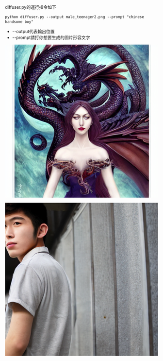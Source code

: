 diffuser.py的運行指令如下

    python diffuser.py --output male_teenager2.png --prompt "chinese handsome boy"

* --output代表輸出位置
* --prompt請打你想要生成的圖片形容文字

![](https://github.com/weitsung50110/Huggingface_Langchain_kit/blob/master/example_pics/male_teenager5.png)

![](https://github.com/weitsung50110/Huggingface_Langchain_kit/blob/master/example_pics/astronaut_rides_horse.png)
